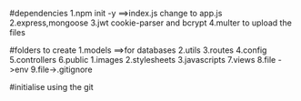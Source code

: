 #dependencies
1.npm init -y ==>index.js change to app.js
2.express,mongoose
3.jwt cookie-parser and bcrypt
4.multer to upload the files

#folders to create
1.models ==>for databases
2.utils
3.routes
4.config
5.controllers
6.public
     1.images
     2.stylesheets
     3.javascripts
7.views
8.file ->env
9.file->.gitignore

#initialise using the git
